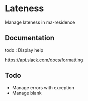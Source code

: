 # Lateness

Manage lateness in ma-residence

## Documentation

todo : Display help

https://api.slack.com/docs/formatting

## Todo

* Manage errors with exception
* Manage blank

